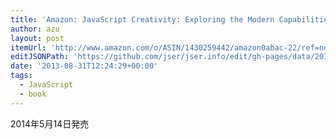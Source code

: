 ```yaml
---
title: 'Amazon: JavaScript Creativity: Exploring the Modern Capabilities of JavaScript and HTML5 [Paperback]: Shane Hudson'
author: azu
layout: post
itemUrl: 'http://www.amazon.com/o/ASIN/1430259442/amazon0abac-22/ref=nosim'
editJSONPath: 'https://github.com/jser/jser.info/edit/gh-pages/data/2013/08/index.json'
date: '2013-08-31T12:24:29+00:00'
tags:
  - JavaScript
  - book
---
```

2014年5月14日発売

